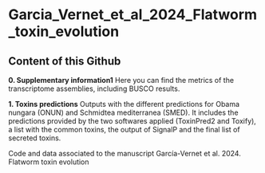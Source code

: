 # Garcia_Vernet_et_al_2024_Flatworm_toxin_evolution

## Content of this Github

**0. Supplementary information1** Here you can find the metrics of the transcriptome assemblies, including BUSCO results. 

**1. Toxins predictions** Outputs with the different predictions for Obama nungara (ONUN) and Schmidtea mediterranea (SMED). It includes the predictions provided by the two softwares applied (ToxinPred2 and Toxify), a list with the common toxins, the output of SignalP and the final list of secreted toxins. 

Code and data associated to the manuscript García-Vernet et al. 2024. Flatworm toxin evolution
